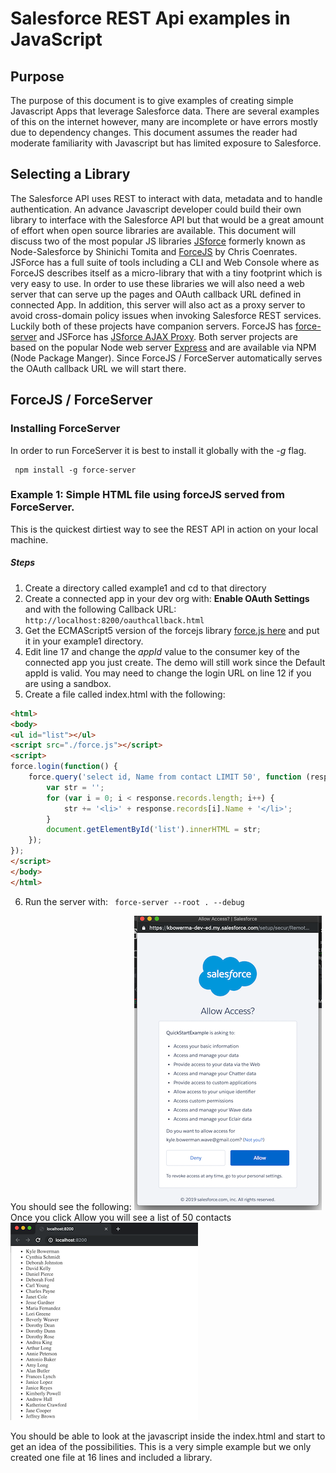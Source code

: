 # Salesforce REST Api examples in JavaScript

## Purpose

The purpose of this document is to give examples of creating simple Javascript Apps that leverage Salesforce data.   There are several examples of this on the internet however, many are incomplete or have errors mostly due to dependency changes.  This document assumes the reader had moderate familiarity with Javascript but has limited exposure to Salesforce.

## Selecting a Library

The Salesforce API uses REST to interact with data, metadata and to handle authentication. An advance Javascript developer could build their own library to interface with the Salesforce API but that would be a great amount of effort when open source libraries are available.  This document will discuss two of the most popular JS libraries [JSforce](https://jsforce.github.io/) formerly known as Node-Salesforce by Shinichi Tomita and [ForceJS](https://github.com/ccoenraets/forcejs) by Chris Coenrates.  JSForce has a full suite of tools including a CLI and Web Console where as ForceJS describes itself as a micro-library that with a tiny footprint which is very easy to use.  In order to use these libraries we will also need a web server that can serve up the pages and OAuth callback URL defined in connected App.  In addition, this server will also act as a proxy server to avoid cross-domain policy issues when invoking Salesforce REST services.  Luckily both of these projects have companion servers.  ForceJS has [force-server](https://github.com/ccoenraets/force-server) and JSForce has [JSforce AJAX Proxy](https://github.com/jsforce/jsforce-ajax-proxy).  Both server projects are based on the popular Node web server [Express](https://expressjs.com/) and are available via NPM (Node Package Manger).  Since ForceJS / ForceServer automatically serves the OAuth callback URL we will start there.

## ForceJS / ForceServer

### Installing ForceServer

In order to run ForceServer it is best to install it globally with the *-g* flag.

     npm install -g force-server

### Example 1: Simple HTML file using forceJS served from ForceServer.

This is the quickest dirtiest way to see the REST API in action on your local machine.

##### Steps

1. Create a directory called example1 and cd to that directory
2. Create a connected app in your dev org with: **Enable OAuth Settings** and with the following Callback URL: ```http://localhost:8200/oauthcallback.html```
3. Get the ECMAScript5 version of the forcejs library [force.js here](http://ccoenraets.github.io/forcejs/force.js) and put it in your example1 directory.
4. Edit line 17  and change the *appId* value to the consumer key of the connected app you just create.  The demo will still work since the Default appId is valid.  You may need to change the login URL on line 12 if you are using a sandbox.
5. Create a file called index.html with the following:
```html
<html>
<body>
<ul id="list"></ul>
<script src="./force.js"></script>
<script>
force.login(function() {
    force.query('select id, Name from contact LIMIT 50', function (response) {
        var str = '';
        for (var i = 0; i < response.records.length; i++) {
            str += '<li>' + response.records[i].Name + '</li>';
        }
        document.getElementById('list').innerHTML = str;
    });
});
</script>
</body>
</html>
```
6. Run the server with:  ``` force-server --root . --debug```

You should see the following:
![](images/example1AuthApp.png)
Once you click Allow you will see a list of 50 contacts ![](images/example1Output.png)

You should be able to look at the javascript inside the index.html and start to get an idea of the possibilities.  This is a very simple example but we only created one file at 16 lines and included a library. 